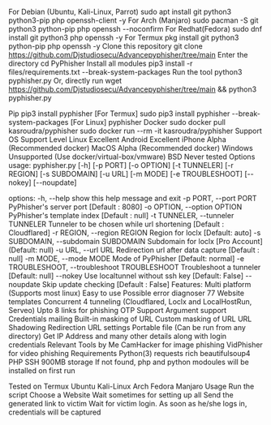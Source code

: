 For Debian (Ubuntu, Kali-Linux, Parrot)
sudo apt install git python3 python3-pip php openssh-client -y
For Arch (Manjaro)
sudo pacman -S git python3 python-pip php openssh --noconfirm
For Redhat(Fedora)
sudo dnf install git python3 php openssh -y
For Termux
pkg install git python3 python-pip php openssh -y
Clone this repository
git clone https://github.com/Djstudiosecu/Advancepyphisher/tree/main
Enter the directory
cd PyPhisher
Install all modules
pip3 install -r files/requirements.txt --break-system-packages
Run the tool
python3 pyphisher.py
Or, directly run
wget   https://github.com/Djstudiosecu/Advancepyphisher/tree/main  && python3 pyphisher.py

Pip
pip3 install pyphisher [For Termux]
sudo pip3 install pyphisher  --break-system-packages [For Linux]
pyphisher
Docker
sudo docker pull kasroudra/pyphisher
sudo docker run --rm -it kasroudra/pyphisher
Support
OS	Support Level
Linux	Excellent
Android	Excellent
iPhone	Alpha (Recommended docker)
MacOS	Alpha (Recommended docker)
Windows	Unsupported (Use docker/virtual-box/vmware)
BSD	Never tested
Options
usage: pyphisher.py [-h] [-p PORT] [-o OPTION] [-t TUNNELER]
                    [-r REGION] [-s SUBDOMAIN] [-u URL] [-m MODE]
                    [-e TROUBLESHOOT] [--nokey] [--noupdate]

options:
  -h, --help            show this help message and exit
  -p PORT, --port PORT  PyPhisher's server port [Default : 8080]
  -o OPTION, --option OPTION
                        PyPhisher's template index [Default : null]
  -t TUNNELER, --tunneler TUNNELER
                        Tunneler to be chosen while url shortening
                        [Default : Cloudflared]
  -r REGION, --region REGION
                        Region for loclx [Default: auto]
  -s SUBDOMAIN, --subdomain SUBDOMAIN
                        Subdomain for loclx [Pro Account]
                        (Default: null)
  -u URL, --url URL     Redirection url after data capture [Default :
                        null]
  -m MODE, --mode MODE  Mode of PyPhisher [Default: normal]
  -e TROUBLESHOOT, --troubleshoot TROUBLESHOOT
                        Troubleshoot a tunneler [Default: null]
  --nokey               Use localtunnel without ssh key [Default:
                        False]
  --noupdate            Skip update checking [Default : False]
Features:
Multi platform (Supports most linux)
Easy to use
Possible error diagnoser
77 Website templates
Concurrent 4 tunneling (Cloudflared, Loclx and LocalHostRun, Serveo)
Upto 8 links for phishing
OTP Support
Argument support
Credentials mailing
Built-in masking of URL
Custom masking of URL
URL Shadowing
Redirection URL settings
Portable file (Can be run from any directory)
Get IP Address and many other details along with login credentials
Relevant Tools by Me
CamHacker for image phishing
VidPhisher for video phishing
Requirements
Python(3)
requests
rich
beautifulsoup4
PHP
SSH
900MB storage
If not found, php and python modoules will be installed on first run

Tested on
Termux
Ubuntu
Kali-Linux
Arch
Fedora
Manjaro
Usage
Run the script
Choose a Website
Wait sometimes for setting up all
Send the generated link to victim
Wait for victim login. As soon as he/she logs in, credentials will be captured

